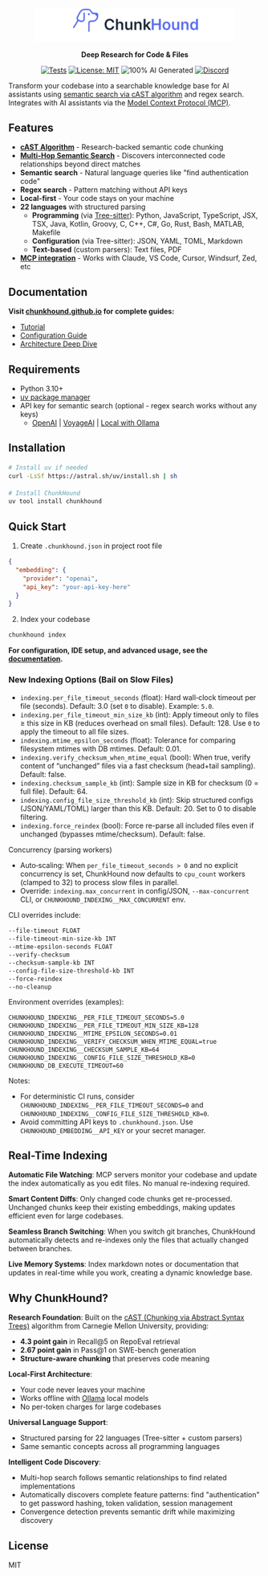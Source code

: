 <p align="center">
  <a href="https://chunkhound.github.io">
    <picture>
      <source media="(prefers-color-scheme: dark)" srcset="public/wordmark-centered-dark.svg">
      <img src="public/wordmark-centered.svg" alt="ChunkHound" width="400">
    </picture>
  </a>
</p>

<p align="center">
  <strong>Deep Research for Code & Files</strong>
</p>

<p align="center">
  <a href="https://github.com/chunkhound/chunkhound/actions/workflows/smoke-tests.yml"><img src="https://github.com/chunkhound/chunkhound/actions/workflows/smoke-tests.yml/badge.svg" alt="Tests"></a>
  <a href="https://opensource.org/licenses/MIT"><img src="https://img.shields.io/badge/license-MIT-blue.svg" alt="License: MIT"></a>
  <img src="https://img.shields.io/badge/100%25%20AI-Generated-ff69b4.svg" alt="100% AI Generated">
  <a href="https://discord.gg/BAepHEXXnX"><img src="https://img.shields.io/badge/Discord-Join_Community-5865F2?logo=discord&logoColor=white" alt="Discord"></a>
</p>

Transform your codebase into a searchable knowledge base for AI assistants using [semantic search via cAST algorithm](https://arxiv.org/pdf/2506.15655) and regex search. Integrates with AI assistants via the [Model Context Protocol (MCP)](https://spec.modelcontextprotocol.io/).

## Features

- **[cAST Algorithm](https://arxiv.org/pdf/2506.15655)** - Research-backed semantic code chunking
- **[Multi-Hop Semantic Search](https://chunkhound.github.io/under-the-hood/#multi-hop-semantic-search)** - Discovers interconnected code relationships beyond direct matches
- **Semantic search** - Natural language queries like "find authentication code"
- **Regex search** - Pattern matching without API keys
- **Local-first** - Your code stays on your machine
- **22 languages** with structured parsing
  - **Programming** (via [Tree-sitter](https://tree-sitter.github.io/tree-sitter/)): Python, JavaScript, TypeScript, JSX, TSX, Java, Kotlin, Groovy, C, C++, C#, Go, Rust, Bash, MATLAB, Makefile
  - **Configuration** (via Tree-sitter): JSON, YAML, TOML, Markdown
  - **Text-based** (custom parsers): Text files, PDF
- **[MCP integration](https://spec.modelcontextprotocol.io/)** - Works with Claude, VS Code, Cursor, Windsurf, Zed, etc

## Documentation

**Visit [chunkhound.github.io](https://chunkhound.github.io) for complete guides:**
- [Tutorial](https://chunkhound.github.io/tutorial/)
- [Configuration Guide](https://chunkhound.github.io/configuration/)
- [Architecture Deep Dive](https://chunkhound.github.io/under-the-hood/)

## Requirements

- Python 3.10+
- [uv package manager](https://docs.astral.sh/uv/)
- API key for semantic search (optional - regex search works without any keys)
  - [OpenAI](https://platform.openai.com/api-keys) | [VoyageAI](https://dash.voyageai.com/) | [Local with Ollama](https://ollama.ai/)

## Installation

```bash
# Install uv if needed
curl -LsSf https://astral.sh/uv/install.sh | sh

# Install ChunkHound
uv tool install chunkhound
```

## Quick Start

1. Create `.chunkhound.json` in project root file
```json
{
  "embedding": {
    "provider": "openai",
    "api_key": "your-api-key-here"
  }
}
```
2. Index your codebase
```bash
chunkhound index
```

**For configuration, IDE setup, and advanced usage, see the [documentation](https://chunkhound.github.io).**

### New Indexing Options (Bail on Slow Files)

- `indexing.per_file_timeout_seconds` (float): Hard wall‑clock timeout per file (seconds). Default: 3.0 (set `0` to disable). Example: `5.0`.
- `indexing.per_file_timeout_min_size_kb` (int): Apply timeout only to files ≥ this size in KB (reduces overhead on small files). Default: 128. Use `0` to apply the timeout to all file sizes.
- `indexing.mtime_epsilon_seconds` (float): Tolerance for comparing filesystem mtimes with DB mtimes. Default: 0.01.
- `indexing.verify_checksum_when_mtime_equal` (bool): When true, verify content of “unchanged” files via a fast checksum (head+tail sampling). Default: false.
- `indexing.checksum_sample_kb` (int): Sample size in KB for checksum (0 = full file). Default: 64.
- `indexing.config_file_size_threshold_kb` (int): Skip structured configs (JSON/YAML/TOML) larger than this KB. Default: 20. Set to 0 to disable filtering.
- `indexing.force_reindex` (bool): Force re-parse all included files even if unchanged (bypasses mtime/checksum). Default: false.

Concurrency (parsing workers)
- Auto‑scaling: When `per_file_timeout_seconds > 0` and no explicit concurrency is set, ChunkHound now defaults to `cpu_count` workers (clamped to 32) to process slow files in parallel.
- Override: `indexing.max_concurrent` in config/JSON, `--max-concurrent` CLI, or `CHUNKHOUND_INDEXING__MAX_CONCURRENT` env.

CLI overrides include:

```
--file-timeout FLOAT
--file-timeout-min-size-kb INT
--mtime-epsilon-seconds FLOAT
--verify-checksum
--checksum-sample-kb INT
--config-file-size-threshold-kb INT
--force-reindex
--no-cleanup
```

Environment overrides (examples):

```
CHUNKHOUND_INDEXING__PER_FILE_TIMEOUT_SECONDS=5.0
CHUNKHOUND_INDEXING__PER_FILE_TIMEOUT_MIN_SIZE_KB=128
CHUNKHOUND_INDEXING__MTIME_EPSILON_SECONDS=0.01
CHUNKHOUND_INDEXING__VERIFY_CHECKSUM_WHEN_MTIME_EQUAL=true
CHUNKHOUND_INDEXING__CHECKSUM_SAMPLE_KB=64
CHUNKHOUND_INDEXING__CONFIG_FILE_SIZE_THRESHOLD_KB=0
CHUNKHOUND_DB_EXECUTE_TIMEOUT=60
```

Notes:
- For deterministic CI runs, consider `CHUNKHOUND_INDEXING__PER_FILE_TIMEOUT_SECONDS=0` and `CHUNKHOUND_INDEXING__CONFIG_FILE_SIZE_THRESHOLD_KB=0`.
- Avoid committing API keys to `.chunkhound.json`. Use `CHUNKHOUND_EMBEDDING__API_KEY` or your secret manager.

## Real-Time Indexing

**Automatic File Watching**: MCP servers monitor your codebase and update the index automatically as you edit files. No manual re-indexing required.

**Smart Content Diffs**: Only changed code chunks get re-processed. Unchanged chunks keep their existing embeddings, making updates efficient even for large codebases.

**Seamless Branch Switching**: When you switch git branches, ChunkHound automatically detects and re-indexes only the files that actually changed between branches.

**Live Memory Systems**: Index markdown notes or documentation that updates in real-time while you work, creating a dynamic knowledge base.

## Why ChunkHound?

**Research Foundation**: Built on the [cAST (Chunking via Abstract Syntax Trees)](https://arxiv.org/pdf/2506.15655) algorithm from Carnegie Mellon University, providing:
- **4.3 point gain** in Recall@5 on RepoEval retrieval
- **2.67 point gain** in Pass@1 on SWE-bench generation
- **Structure-aware chunking** that preserves code meaning

**Local-First Architecture**:
- Your code never leaves your machine
- Works offline with [Ollama](https://ollama.ai/) local models
- No per-token charges for large codebases

**Universal Language Support**:
- Structured parsing for 22 languages (Tree-sitter + custom parsers)
- Same semantic concepts across all programming languages

**Intelligent Code Discovery**:
- Multi-hop search follows semantic relationships to find related implementations
- Automatically discovers complete feature patterns: find "authentication" to get password hashing, token validation, session management
- Convergence detection prevents semantic drift while maximizing discovery

## License

MIT
